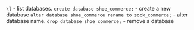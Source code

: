 `\l`  - list databases.
`create database shoe_commerce;` - create a new database
`alter database shoe_commerce rename to sock_commerce;` - alter database name.
`drop database shoe_commerce;` - remove a database
